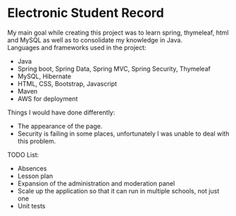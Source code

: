 # Electronic Student Record

My main goal while creating this project was to learn spring, thymeleaf, html and MySQL as well as to consolidate my knowledge in Java.
<br>
Languages and frameworks used in the project:

- Java
- Spring boot, Spring Data, Spring MVC, Spring Security, Thymeleaf
- MySQL, Hibernate
- HTML, CSS, Bootstrap, Javascript
- Maven
- AWS for deployment

Things I would have done differently:
- The appearance of the page.
- Security is failing in some places, unfortunately I was unable to deal with this problem.

TODO List:
- Absences
- Lesson plan
- Expansion of the administration and moderation panel
- Scale up the application so that it can run in multiple schools, not just one
- Unit tests
